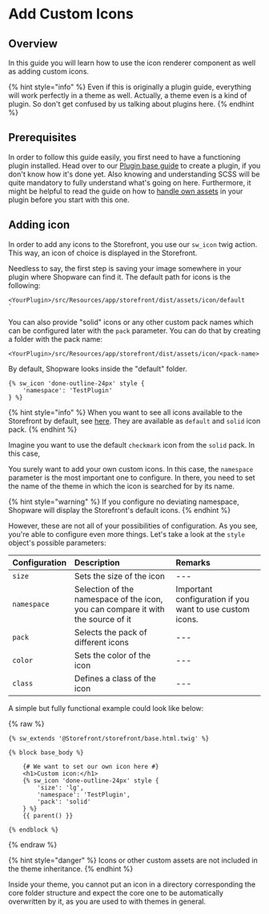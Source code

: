 # Add Custom Icons

## Overview

In this guide you will learn how to use the icon renderer component as well as adding custom icons.

{% hint style="info" %}
Even if this is originally a plugin guide, everything will work perfectly in a theme as well. Actually, a theme even is a kind of plugin. So don't get confused by us talking about plugins here.
{% endhint %}

## Prerequisites

In order to follow this guide easily, you first need to have a functioning plugin installed. Head over to our [Plugin base guide](../plugin-base-guide.md) to create a plugin, if you don't know how it's done yet. Also knowing and understanding SCSS will be quite mandatory to fully understand what's going on here. Furthermore, it might be helpful to read the guide on how to [handle own assets](add-custom-assets.md) in your plugin before you start with this one.

## Adding icon

In order to add any icons to the Storefront, you use our `sw_icon` twig action. This way, an icon of choice is displayed in the Storefront.

Needless to say, the first step is saving your image somewhere in your plugin where Shopware can find it. The default path for icons is the following:

```text
<YourPlugin>/src/Resources/app/storefront/dist/assets/icon/default
`
```

You can also provide "solid" icons or any other custom pack names which can be configured later with the `pack` parameter. You can do that by creating a folder with the pack name:

```text
<YourPlugin>/src/Resources/app/storefront/dist/assets/icon/<pack-name>
```

By default, Shopware looks inside the "default" folder.

```text
{% sw_icon 'done-outline-24px' style {
    'namespace': 'TestPlugin'
} %}
```

{% hint style="info" %}
When you want to see all icons available to the Storefront by default, see [here](https://github.com/shopware/platform/tree/trunk/src/Storefront/Resources/app/storefront/dist/assets/icon). They are available as `default` and `solid` icon pack.
{% endhint %}

Imagine you want to use the default `checkmark` icon from the `solid` pack. In this case,

You surely want to add your own custom icons. In this case, the `namespace` parameter is the most important one to configure. In there, you need to set the name of the theme in which the icon is searched for by its name.

{% hint style="warning" %}
If you configure no deviating namespace, Shopware will display the Storefront's default icons.
{% endhint %}

However, these are not all of your possibilities of configuration. As you see, you're able to configure even more things. Let's take a look at the `style` object's possible parameters:

| Configuration | Description | Remarks |
| :--- | :--- | :--- |
| `size` | Sets the size of the icon | --- |
| `namespace` | Selection of the namespace of the icon, you can compare it with the source of it | Important configuration if you want to use custom icons. |
| `pack` | Selects the pack of different icons | --- |
| `color` | Sets the color of the icon | --- |
| `class` | Defines a class of the icon | --- |

A simple but fully functional example could look like below:

{% raw %}

```text
{% sw_extends '@Storefront/storefront/base.html.twig' %}

{% block base_body %}

    {# We want to set our own icon here #}
    <h1>Custom icon:</h1>
    {% sw_icon 'done-outline-24px' style {
        'size': 'lg',
        'namespace': 'TestPlugin',
        'pack': 'solid'
    } %}
    {{ parent() }}

{% endblock %}
```

{% endraw %}

{% hint style="danger" %}
Icons or other custom assets are not included in the theme inheritance.
{% endhint %}

Inside your theme, you cannot put an icon in a directory corresponding the core folder structure and expect the core one to be automatically overwritten by it, as you are used to with themes in general.
